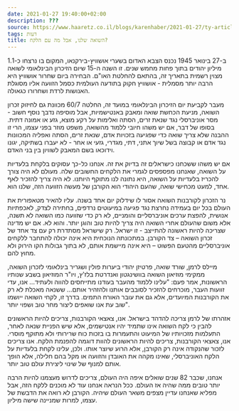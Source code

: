 ```yaml
---
date: 2021-01-27 19:40:00+02:00
description: ???
source: https://www.haaretz.co.il/blogs/karenhaber/2021-01-27/ty-article/0000017f-f8f3-d318-afff-fbf3a6b30000
tags: דעות
title: השואה שלנו, אבל מה עם הלקח?
---
```


ב-27 בינואר 1945 נכנס הצבא האדום בשערי אושוויץ-בירקנאו, המקום בו נרצחו כ-1.1 מיליון יהודים בתוך פחות מחמש שנים. זו השנה ה-15 שיום הזיכרון הבינלאומי לשואה מצוין רשמית בתאריך זה, בהתאם להחלטת האו"ם. הבחירה ביום שחרור אושוויץ היא הרבה יותר מסמלית - אושוויץ חקוק בתודעה העולמית כסמל הזוועה אליו מסוגלת האנושות לרדת ושחרורו כגאולה.

מעבר לקביעת יום הזיכרון הבינלאומי במועד זה, החלטה 60/7 מכוונת גם לחיזוק זכרון השואה, מניעת הכחשת שואה ומאבק באנטישמיות, אבל מוסיפה נדבך נוסף חשוב - מסר אוניברסלי נגד שנאת זרים, הסתה ואלימות על רקע מוצא, גזע או אמונה דתית. בסופו של דבר, אם יש משהו חיובי ללמוד מהשואה, משפט מוזר בפני עצמו, הרי זו ההבנה שלא צריך שואה כדי שפגיעה בזכויות אדם, שנאת זרים, הסתה ואפליה המכוונות נגד אדם או קבוצה בשל שיוך אתני, דתי, מגדרי, גזעי או אחר - לא יעברו בשתיקה, יגונו וידוכאו בשם המאבק לשוויון בין בני האדם.

אם יש משהו ששכחנו כישראלים זה בדיוק את זה. אנחנו כל-כך עסוקים בלקחת בלעדיות על השואה, שאנחנו מפספסים לגמרי את הלקחים החשובים שלה. מעולם לא היה צורך להכריז בלעדיות על השואה, היא נתונה לנו מתוקף היותנו. לא היה צריך להזכיר לאף אחד, למעט מכחישי שואה, שהעם היהודי הוא הקורבן של מעשה הזוועה הזה, שלנו הוא.

נר הזכרון לקורבנות השואה אסור לו שידלוק יום אחד בשנה. עליו להאיר מטאפורית את העולם בכל יום בעמידה נחרצת נגד פגיעה במיעוטים נרדפים, בחתירה לצדק, לאכפתיות אנושית, להפצת ערכים אוניברסליים והומניים, לא רק כדי שזוועה כמו השואה לא תשנה, אלא משום שהעולם אחרי השואה היה צריך להיות טוב והוגן יותר. והוא לא. אם יש מדינה שצריכה להיות ראשונה להתייצב - זו ישראל. רק שישראל מסתדרת רק עם צד אחד של זכרון השואה – צד הקורבן. במתכונתה הנוכחית היא אינה יכולה להתחבר ללקחים אוניברסליים מהטעם הפשוט – היא אינה מיישמת אותם, לא בתוך גבולות הקו הירוק ולא מחוץ להם.

מיילס לרמן, שורד שואה, פרטיזן יהודי ביערות פולין ושגריר בינלאומי לזכרון השואה, ממקימי מוזיאון השואה בוושינגטון ואנדרטת בלז'ץ, ויו"ר המוזיאון בשבע שנותיו הראשונות, אמר פעם: "עלינו ללמוד מהעבר בעודנו מתייחסים להווה ולעתיד... אנו, עדי זוועות העבר, מוכרחים להזכיר לסובבים אותנו ולהזהיר אותם... ששנאה מאכלת לא רק את הקורבנות המיועדים, אלא גם את עובר האורח התמים. בדרך זו, לקחי השואה ייושמו שוב עת אנו שואפים ליצור מחר טוב ושפוי יותר".

אזהרתו של לרמן צריכה להדהד בישראל. אנו, צאצאי הקורבנות, צריכים להיות הראשונים להבין כי לקח השואה אינו שתמיד יהיו אנטישמים, אלא שיש הפניית שנאה לאחר, התעלמות מזכויותיו של המיעוט והתעמרות בו בזכות כוח שרירותי ולא מתוקף מוסרי. אנו, צאצאי הקורבנות, צריכים להיות הראשונים להוות דוגמה להפנמת הלקח. אנו צריכים לזכור שהנקודה אינה רק הקורבן, אלא הרוע שיוצר אותו. ולכן, עלינו לקחת בלעדיות על הלקח האוניברסלי, שאינו מקהה את האובדן והזוועה או מקל בהם חלילה, אלא הופך אותם למנוף של שינוי ליצירת עולם טוב יותר.

אנחנו, שכבר 82 שנים שואלים איפה היה העולם, צריכים לדרוש מעצמנו להיות הרבה יותר טובים ממה שהיה אז העולם. ככל הנראה אנחנו עוד לא מוכנים ללקח הזה, אבל מפליא שאנחנו עדיין מצפים משאר העולם שיהיה. הקורבן לא רואה את הדבשת של עצמו, למרות שמניינה שישה מיליון.